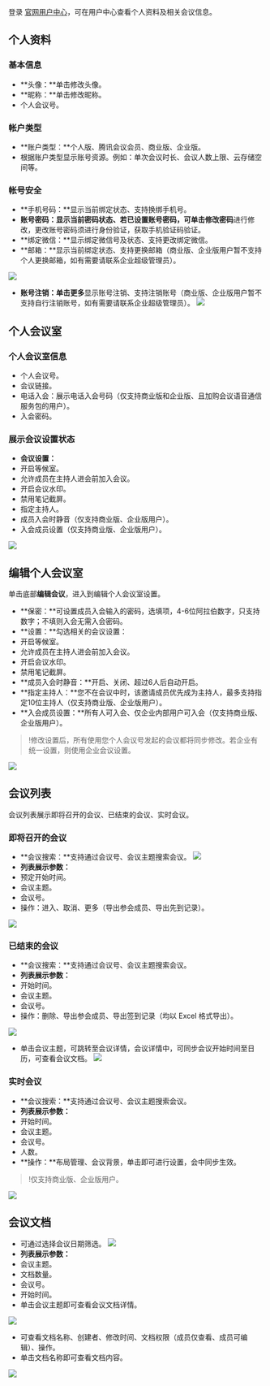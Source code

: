 登录 [官网用户中心](https://meeting.tencent.com/user-center/personal-information)，可在用户中心查看个人资料及相关会议信息。

## 个人资料
### 基本信息
- **头像：**单击修改头像。
- **昵称：**单击修改昵称。
- 个人会议号。

### 帐户类型
- **账户类型：**个人版、腾讯会议会员、商业版、企业版。
- 根据账户类型显示账号资源。例如：单次会议时长、会议人数上限、云存储空间等。

### 帐号安全
- **手机号码：**显示当前绑定状态、支持换绑手机号。
- **账号密码：**显示当前密码状态、若已设置账号密码，可单击**修改密码**进行修改，更改账号密码须进行身份验证，获取手机验证码验证。
- **绑定微信：**显示绑定微信号及状态、支持更改绑定微信。
- **邮箱：**显示当前绑定状态、支持更换邮箱（商业版、企业版用户暂不支持个人更换邮箱，如有需要请联系企业超级管理员）。

![](https://qcloudimg.tencent-cloud.cn/raw/9436cb0e2cd612c3d38807b753b73341.png)

- **账号注销：**单击**更多**显示账号注销、支持注销账号（商业版、企业版用户暂不支持自行注销账号，如有需要请联系企业超级管理员）。
![](https://qcloudimg.tencent-cloud.cn/raw/d8ff3c440759375b2f971f57c41312a4.png)

## 个人会议室
### 个人会议室信息
- 个人会议号。
- 会议链接。
- 电话入会：展示电话入会号码（仅支持商业版和企业版、且加购会议语音通信服务包的用户）。
- 入会密码。

### 展示会议设置状态
- **会议设置：**
 - 开启等候室。
 - 允许成员在主持人进会前加入会议。
 - 开启会议水印。
 - 禁用笔记截屏。
 - 指定主持人。
- 成员入会时静音（仅支持商业版、企业版用户）。
- 入会成员设置（仅支持商业版、企业版用户）。

![](https://qcloudimg.tencent-cloud.cn/raw/797c5ac364ee5158de8043749e777ae9.png)

## 编辑个人会议室
单击底部**编辑会议**，进入到编辑个人会议室设置。
- **保密：**可设置成员入会输入的密码，选填项，4-6位阿拉伯数字，只支持数字；不填则入会无需入会密码。
- **设置：**勾选相关的会议设置：
 - 开启等候室。
 - 允许成员在主持人进会前加入会议。
 - 开启会议水印。
 - 禁用笔记截屏。
- **成员入会时静音：**开启、关闭、超过6人后自动开启。
- **指定主持人：**您不在会议中时，该邀请成员优先成为主持人，最多支持指定10位主持人（仅支持商业版、企业版用户）。
- **入会成员设置：**所有人可入会、仅企业内部用户可入会（仅支持商业版、企业版用户）。
>!修改设置后，所有使用您个人会议号发起的会议都将同步修改。若企业有统一设置，则使用企业会议设置。

![](https://qcloudimg.tencent-cloud.cn/raw/cb0de19d7a89da77dd4dd2ba1632c030.png)

## 会议列表
会议列表展示即将召开的会议、已结束的会议、实时会议。

### 即将召开的会议
- **会议搜索：**支持通过会议号、会议主题搜索会议。
![](https://qcloudimg.tencent-cloud.cn/raw/060adc9d54861e99b5cb3e6062665763.png)
- **列表展示参数：**
 - 预定开始时间。
 - 会议主题。
 - 会议号。
 - 操作：进入、取消、更多（导出参会成员、导出先到记录）。

 ![](https://qcloudimg.tencent-cloud.cn/raw/82a8bebff4c024be1fd1c6e412614a54.png)

### 已结束的会议
- **会议搜索：**支持通过会议号、会议主题搜索会议。
- **列表展示参数：**
 - 开始时间。
 - 会议主题。
 - 会议号。
 - 操作：删除、导出参会成员、导出签到记录（均以 Excel 格式导出）。

![](https://qcloudimg.tencent-cloud.cn/raw/f9384f8d99c45196daa83dd5611e5654.png)
- 单击会议主题，可跳转至会议详情，会议详情中，可同步会议开始时间至日历，可查看会议文档。
![](https://qcloudimg.tencent-cloud.cn/raw/565592acd16017ef904b3952f64a6ad1.png)

### 实时会议
- **会议搜索：**支持通过会议号、会议主题搜索会议。
- **列表展示参数：**
 - 开始时间。
 - 会议主题。
 - 会议号。
 - 人数。
 - **操作：**布局管理、会议背景，单击即可进行设置，会中同步生效。
>!仅支持商业版、企业版用户。

![](https://qcloudimg.tencent-cloud.cn/raw/33f7bca33023da3421691e0abf2a6c56.png)

## 会议文档
- 可通过选择会议日期筛选。
![](https://qcloudimg.tencent-cloud.cn/raw/651e9fd18df4a57c07475ac6c90d7459.png)
- **列表展示参数：**
 - 会议主题。
 - 文档数量。
 - 会议号。
 - 开始时间。
- 单击会议主题即可查看会议文档详情。

![](https://qcloudimg.tencent-cloud.cn/raw/1f5009748f7f6c67d9fbf200593ea5d8.png)
- 可查看文档名称、创建者、修改时间、文档权限（成员仅查看、成员可编辑）、操作。
- 单击文档名称即可查看文档内容。

![](https://qcloudimg.tencent-cloud.cn/raw/2c7ac494ffe850c18a87cbe99df87a3b.png)
